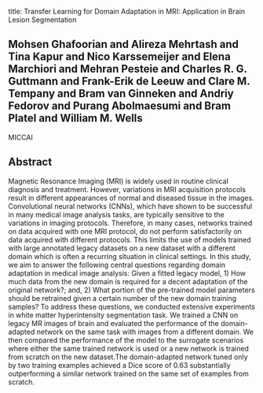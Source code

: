 title: Transfer Learning for Domain Adaptation in MRI: Application in Brain Lesion Segmentation

## Mohsen Ghafoorian and Alireza Mehrtash and Tina Kapur and Nico Karssemeijer and Elena Marchiori and Mehran Pesteie and Charles R. G. Guttmann and Frank-Erik de Leeuw and Clare M. Tempany and Bram van Ginneken and Andriy Fedorov and Purang Abolmaesumi and Bram Platel and William M. Wells
MICCAI


## Abstract
Magnetic Resonance Imaging (MRI) is widely used in routine clinical diagnosis and treatment. However, variations in MRI acquisition protocols result in different appearances of normal and diseased tissue in the images. Convolutional neural networks (CNNs), which have shown to be successful in many medical image analysis tasks, are typically sensitive to the variations in imaging protocols. Therefore, in many cases, networks trained on data acquired with one MRI protocol, do not perform satisfactorily on data acquired with different protocols. This limits the use of models trained with large annotated legacy datasets on a new dataset with a different domain which is often a recurring situation in clinical settings. In this study, we aim to answer the following central questions regarding domain adaptation in medical image analysis: Given a fitted legacy model, 1) How much data from the new domain is required for a decent adaptation of the original network?; and, 2) What portion of the pre-trained model parameters should be retrained given a certain number of the new domain training samples? To address these questions, we conducted extensive experiments in white matter hyperintensity segmentation task. We trained a CNN on legacy MR images of brain and evaluated the performance of the domain-adapted network on the same task with images from a different domain. We then compared the performance of the model to the surrogate scenarios where either the same trained network is used or a new network is trained from scratch on the new dataset.The domain-adapted network tuned only by two training examples achieved a Dice score of 0.63 substantially outperforming a similar network trained on the same set of examples from scratch.

